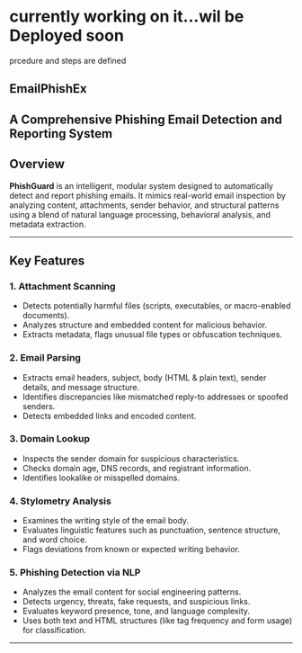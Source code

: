# currently working on it...wil be Deployed soon



prcedure and steps are defined
## EmailPhishEx 

## A Comprehensive Phishing Email Detection and Reporting System

##  Overview

**PhishGuard** is an intelligent, modular system designed to automatically detect and report phishing emails. It mimics real-world email inspection by analyzing content, attachments, sender behavior, and structural patterns using a blend of natural language processing, behavioral analysis, and metadata extraction.

---

## Key Features

### 1. Attachment Scanning
- Detects potentially harmful files (scripts, executables, or macro-enabled documents).
- Analyzes structure and embedded content for malicious behavior.
- Extracts metadata, flags unusual file types or obfuscation techniques.

### 2. Email Parsing
- Extracts email headers, subject, body (HTML & plain text), sender details, and message structure.
- Identifies discrepancies like mismatched reply-to addresses or spoofed senders.
- Detects embedded links and encoded content.

### 3. Domain Lookup
- Inspects the sender domain for suspicious characteristics.
- Checks domain age, DNS records, and registrant information.
- Identifies lookalike or misspelled domains.

### 4. Stylometry Analysis
- Examines the writing style of the email body.
- Evaluates linguistic features such as punctuation, sentence structure, and word choice.
- Flags deviations from known or expected writing behavior.

### 5. Phishing Detection via NLP
- Analyzes the email content for social engineering patterns.
- Detects urgency, threats, fake requests, and suspicious links.
- Evaluates keyword presence, tone, and language complexity.
- Uses both text and HTML structures (like tag frequency and form usage) for classification.

---

